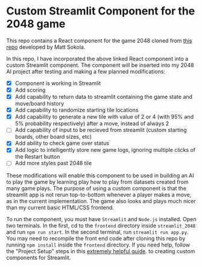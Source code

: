 # Custom Streamlit Component for the 2048 game

This repo contains a React component for the game 2048 cloned from [this repo](https://github.com/mateuszsokola/2048-in-react/) developed by Matt Sokola.

In this repo, I have incorporated the above linked React component into a custom Streamlit component. The component will be inserted into my 2048 AI project after testing and making a few planned modifications:
 - [X] Component is working in Streamlit
 - [X] Add scoring
 - [X] Add capability to return data to streamlit containing the game state and move/board history
 - [X] Add capability to randomize starting tile locations
 - [X] Add capability to generate a new tile with value of 2 or 4 (with 95% and 5% probability respectively) after a move, instead of always 2
 - [ ] Add capability of input to be recieved from streamlit (custom starting boards, other board sizes, etc)
 - [X] Add ability to check game over status
 - [X] Add logic to intelligently store new game logs, ignoring multiple clicks of the Restart button
 - [ ] Add more styles past 2048 tile

These modifications will enable this component to be used in building an AI to play the game by learning play how to play from datasets created from many game plays. The purpose of using a custom component is that the streamlit app is not rerun top-to-bottom whenever a player makes a move, as in the current implementation. The game also looks and plays much nicer than my current basic HTML/CSS frontend.

To run the component, you must have `Streamlit` and `Node.js` installed. Open two terminals. In the first, cd to the `frontend` directory inside `streamlit_2048` and run `npm run start`. In the second terminal, run `streamlit run app.py`. You may need to recompile the front end code after cloning this repo by running `npm install` inside the `frontend` directory. If you need help, follow the "Project Setup" steps in this [extremely helpful guide](https://streamlit-components-tutorial.netlify.app/). to creating custom components for Streamlit.